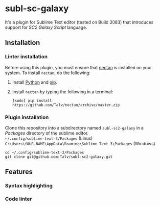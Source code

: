 # subl-sc-galaxy
It's a plugin for Sublime Text editor (tested on Build 3083) that introduces support for *SC2 Galaxy Script* language.

## Installation

### Linter installation
Before using this plugin, you must ensure that [nectan](https://github.com/Talv/nectan) is installed on your system. To install `nectan`, do the following:

1. Install [Python](http://python.org/download/) and [pip](http://www.pip-installer.org/en/latest/installing.html).

1. Install `nectan` by typing the following in a terminal:
   ```
   [sudo] pip install https://github.com/Talv/nectan/archive/master.zip
   ```

### Plugin installation
Clone this repository into a subdirectory named `subl-sc2-galaxy` in a *Packages* directory of the sublime editor.  
```~/.config/sublime-text-3/Packages``` (Linux)  
```C:\Users\YOUR_NAME\AppData\Roaming\Sublime Text 3\Packages``` (Windows)
```
cd ~/.config/sublime-text-3/Packages
git clone git@github.com:Talv/subl-sc2-galaxy.git
```

## Features

### Syntax highlighting

### Code linter

